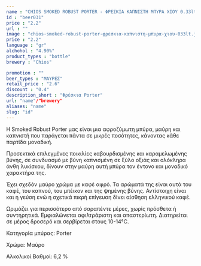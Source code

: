 ```yaml
---
name : "CHIOS SMOKED ROBUST PORTER - ΦΡΕΣΚΙΑ ΚΑΠΝΙΣΤΗ ΜΠΥΡΑ ΧΙΟΥ 0.33lt"
id : "beer031"
price : "2.2"
url : ""
image : "chios-smoked-robust-porter-φρεσκια-καπνιστη-μπυρα-χιου-033lt.jpg"
price : "2.2"
language : "gr"
alchohol : "4.90%"
product_types : "bottle"
brewery : "Chios"

promotion : ""
beer_types : "ΜΑΥΡΕΣ"
retail_price : "2.6"
discount : "0.4"
description_short : "Φρέσκια Porter"
url: "name"/"brewery"
aliases: "name"
slug: "id"
---
```


Η Smoked Robust Porter μας είναι μια αφροζύμωτη μπύρα, μαύρη και καπνιστή που παράγεται πάντα σε μικρές ποσότητες, κάνοντας κάθε παρτίδα μοναδική.

Προσεκτικά επιλεγμένες ποικιλίες καβουρδισμένης και καραμελωμένης βύνης, σε συνδυασμό με βύνη καπνισμένη σε ξύλο οξιάς και ολόκληρα άνθη λυκίσκου, δίνουν στην μαύρη αυτή μπύρα τον έντονο και μοναδικό χαρακτήρα της.

Έχει σχεδόν μαύρο χρώμα με καφέ αφρό. Τα αρώματά της είναι αυτά του καφέ, του καπνού, του μπέικον και της ψημένης βύνης. Αντίστοιχη είναι και η γεύση ενώ η σχετικά πικρή επίγευση δίνει αίσθηση ελληνικού καφέ.

Ωριμάζει για περισσότερο από σαραπέντε μέρες, χωρίς πρόσθετα ή συντηρητικά. Εμφιαλώνεται αφιλτράριστη και απαστερίωτη. Διατηρείται σε μέρος δροσερό και σερβίρεται στους 10-14°C.

Κατηγορία μπύρας: Porter

Χρώμα: Μαύρο

Αλκολικοί Βαθμοί: 6,2 %